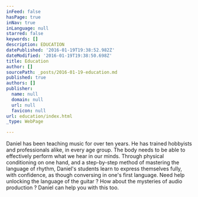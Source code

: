 ```yaml
---
inFeed: false
hasPage: true
inNav: true
inLanguage: null
starred: false
keywords: []
description: EDUCATION
datePublished: '2016-01-19T19:38:52.982Z'
dateModified: '2016-01-19T19:38:50.698Z'
title: Education
author: []
sourcePath: _posts/2016-01-19-education.md
published: true
authors: []
publisher:
  name: null
  domain: null
  url: null
  favicon: null
url: education/index.html
_type: WebPage

---
```

Daniel has been teaching music for over ten years.  He has trained hobbyists and professionals alike, in every age group.  The body needs to be able to effectively perform what we hear in our minds.  Through physical conditioning on one hand, and a step-by-step method of mastering the language of rhythm, Daniel's students learn to express themselves fully, with confidence, as though conversing in one's first language. Need help unlocking the language of the guitar ? How about the mysteries of audio production ? Daniel can help you with this too.